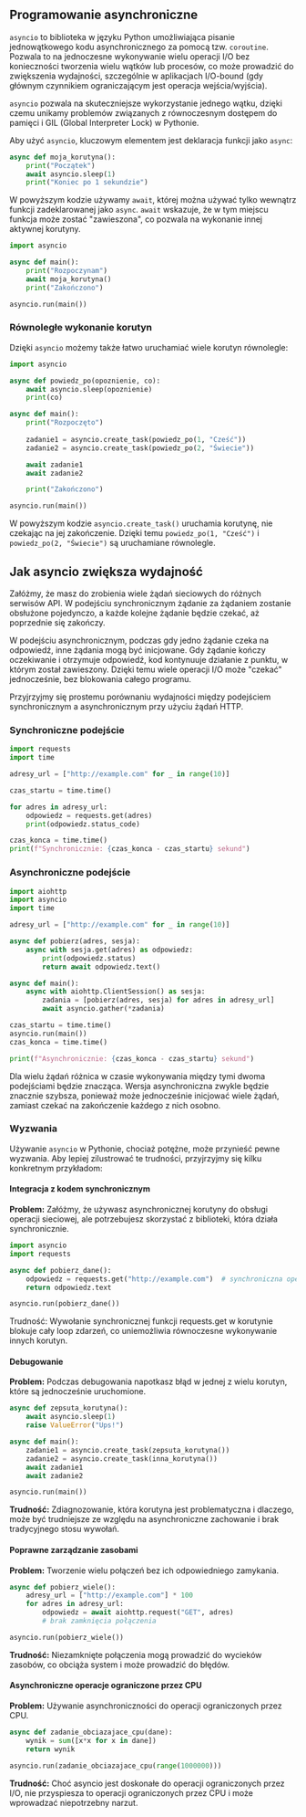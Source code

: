 ## Programowanie asynchroniczne

`asyncio` to biblioteka w języku Python umożliwiająca pisanie jednowątkowego kodu asynchronicznego za pomocą tzw. `coroutine`. Pozwala to na jednoczesne wykonywanie wielu operacji I/O bez konieczności tworzenia wielu wątków lub procesów, co może prowadzić do zwiększenia wydajności, szczególnie w aplikacjach I/O-bound (gdy głównym czynnikiem ograniczającym jest operacja wejścia/wyjścia).

`asyncio` pozwala na skuteczniejsze wykorzystanie jednego wątku, dzięki czemu unikamy problemów związanych z równoczesnym dostępem do pamięci i GIL (Global Interpreter Lock) w Pythonie.

Aby użyć `asyncio`, kluczowym elementem jest deklaracja funkcji jako `async`:

```python
async def moja_korutyna():
    print("Początek")
    await asyncio.sleep(1)
    print("Koniec po 1 sekundzie")
```

W powyższym kodzie używamy `await`, której można używać tylko wewnątrz funkcji zadeklarowanej jako `async`. `await` wskazuje, że w tym miejscu funkcja może zostać "zawieszona", co pozwala na wykonanie innej aktywnej korutyny.

```python
import asyncio

async def main():
    print("Rozpoczynam")
    await moja_korutyna()
    print("Zakończono")

asyncio.run(main())
```

### Równoległe wykonanie korutyn

Dzięki `asyncio` możemy także łatwo uruchamiać wiele korutyn równolegle:

```python
import asyncio

async def powiedz_po(opoznienie, co):
    await asyncio.sleep(opoznienie)
    print(co)

async def main():
    print("Rozpoczęto")
    
    zadanie1 = asyncio.create_task(powiedz_po(1, "Cześć"))
    zadanie2 = asyncio.create_task(powiedz_po(2, "Świecie"))

    await zadanie1
    await zadanie2

    print("Zakończono")

asyncio.run(main())
```

W powyższym kodzie `asyncio.create_task()` uruchamia korutynę, nie czekając na jej zakończenie. Dzięki temu `powiedz_po(1, "Cześć")` i `powiedz_po(2, "Świecie")` są uruchamiane równolegle.

## Jak asyncio zwiększa wydajność

Załóżmy, że masz do zrobienia wiele żądań sieciowych do różnych serwisów API. W podejściu synchronicznym żądanie za żądaniem zostanie obsłużone pojedynczo, a każde kolejne żądanie będzie czekać, aż poprzednie się zakończy.

W podejściu asynchronicznym, podczas gdy jedno żądanie czeka na odpowiedź, inne żądania mogą być inicjowane. Gdy żądanie kończy oczekiwanie i otrzymuje odpowiedź, kod kontynuuje działanie z punktu, w którym został zawieszony. Dzięki temu wiele operacji I/O może "czekać" jednocześnie, bez blokowania całego programu.

Przyjrzyjmy się prostemu porównaniu wydajności między podejściem synchronicznym a asynchronicznym przy użyciu żądań HTTP.

### Synchroniczne podejście

```python
import requests
import time

adresy_url = ["http://example.com" for _ in range(10)]

czas_startu = time.time()

for adres in adresy_url:
    odpowiedz = requests.get(adres)
    print(odpowiedz.status_code)

czas_konca = time.time()
print(f"Synchronicznie: {czas_konca - czas_startu} sekund")
```

### Asynchroniczne podejście

```python
import aiohttp
import asyncio
import time

adresy_url = ["http://example.com" for _ in range(10)]

async def pobierz(adres, sesja):
    async with sesja.get(adres) as odpowiedz:
        print(odpowiedz.status)
        return await odpowiedz.text()

async def main():
    async with aiohttp.ClientSession() as sesja:
        zadania = [pobierz(adres, sesja) for adres in adresy_url]
        await asyncio.gather(*zadania)

czas_startu = time.time()
asyncio.run(main())
czas_konca = time.time()

print(f"Asynchronicznie: {czas_konca - czas_startu} sekund")
```

Dla wielu żądań różnica w czasie wykonywania między tymi dwoma podejściami będzie znacząca. Wersja asynchroniczna zwykle będzie znacznie szybsza, ponieważ może jednocześnie inicjować wiele żądań, zamiast czekać na zakończenie każdego z nich osobno.

### Wyzwania 

Używanie `asyncio` w Pythonie, chociaż potężne, może przynieść pewne wyzwania. Aby lepiej zilustrować te trudności, przyjrzyjmy się kilku konkretnym przykładom:

#### Integracja z kodem synchronicznym

**Problem:** Załóżmy, że używasz asynchronicznej korutyny do obsługi operacji sieciowej, ale potrzebujesz skorzystać z biblioteki, która działa synchronicznie.

```python
import asyncio
import requests

async def pobierz_dane():
    odpowiedz = requests.get("http://example.com")  # synchroniczna operacja
    return odpowiedz.text

asyncio.run(pobierz_dane())
```

Trudność: Wywołanie synchronicznej funkcji requests.get w korutynie blokuje cały loop zdarzeń, co uniemożliwia równoczesne wykonywanie innych korutyn.

#### Debugowanie

**Problem:** Podczas debugowania napotkasz błąd w jednej z wielu korutyn, które są jednocześnie uruchomione.

```python
async def zepsuta_korutyna():
    await asyncio.sleep(1)
    raise ValueError("Ups!")

async def main():
    zadanie1 = asyncio.create_task(zepsuta_korutyna())
    zadanie2 = asyncio.create_task(inna_korutyna())
    await zadanie1
    await zadanie2

asyncio.run(main())
```

**Trudność:** Zdiagnozowanie, która korutyna jest problematyczna i dlaczego, może być trudniejsze ze względu na asynchroniczne zachowanie i brak tradycyjnego stosu wywołań.

#### Poprawne zarządzanie zasobami

**Problem:** Tworzenie wielu połączeń bez ich odpowiedniego zamykania.

```python
async def pobierz_wiele():
    adresy_url = ["http://example.com"] * 100
    for adres in adresy_url:
        odpowiedz = await aiohttp.request("GET", adres)
        # brak zamknięcia połączenia

asyncio.run(pobierz_wiele())
```

**Trudność:** Niezamknięte połączenia mogą prowadzić do wycieków zasobów, co obciąża system i może prowadzić do błędów.

#### Asynchroniczne operacje ograniczone przez CPU

**Problem:** Używanie asynchroniczności do operacji ograniczonych przez CPU.

```python
async def zadanie_obciazajace_cpu(dane):
    wynik = sum([x*x for x in dane])
    return wynik

asyncio.run(zadanie_obciazajace_cpu(range(1000000)))
```

**Trudność:** Choć asyncio jest doskonałe do operacji ograniczonych przez I/O, nie przyspiesza to operacji ograniczonych przez CPU i może wprowadzać niepotrzebny narzut.
